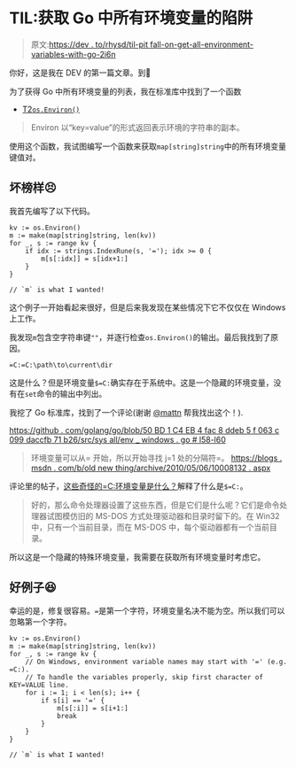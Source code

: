 # TIL:获取 Go 中所有环境变量的陷阱

> 原文:[https://dev . to/rhysd/til-pit fall-on-get-all-environment-variables-with-go-2i6n](https://dev.to/rhysd/til-pitfall-on-getting-all-environment-variables-with-go-2i6n)

你好，这是我在 DEV 的第一篇文章。到🐶

为了获得 Go 中所有环境变量的列表，我在标准库中找到了一个函数

*   [T2`os.Environ()`](https://golang.org/pkg/os/#Environ)

> Environ 以“key=value”的形式返回表示环境的字符串的副本。

使用这个函数，我试图编写一个函数来获取`map[string]string`中的所有环境变量键值对。

## 坏榜样😣

我首先编写了以下代码。

```
kv := os.Environ()
m := make(map[string]string, len(kv))
for _, s := range kv {
    if idx := strings.IndexRune(s, '='); idx >= 0 {
        m[s[:idx]] = s[idx+1:]
    }
}

// `m` is what I wanted! 
```

这个例子一开始看起来很好，但是后来我发现在某些情况下它不仅仅在 Windows 上工作。

我发现`m`包含空字符串键`""`，并逐行检查`os.Environ()`的输出。最后我找到了原因。

```
=C:=C:\path\to\current\dir 
```

这是什么？但是环境变量`$=C:`确实存在于系统中。这是一个隐藏的环境变量，没有在`set`命令的输出中列出。

我挖了 Go 标准库，找到了一个评论(谢谢 [@mattn](https://dev.to/mattn) 帮我找出这个！).

[https://github . com/golang/go/blob/50 BD 1 C4 EB 4 fac 8 ddeb 5 f 063 c 099 daccfb 71 b26/src/sys all/env _ windows . go # l58-l60](https://github.com/golang/go/blob/50bd1c4d4eb4fac8ddeb5f063c099daccfb71b26/src/syscall/env_windows.go#L58-L60)

> 环境变量可以从=
> 开始，所以开始寻找 j=1 处的分隔符=。
> [https://blogs . msdn . com/b/old new thing/archive/2010/05/06/10008132 . aspx](https://blogs.msdn.com/b/oldnewthing/archive/2010/05/06/10008132.aspx)

评论里的帖子，[这些奇怪的=C:环境变量是什么？](https://blogs.msdn.com/b/oldnewthing/archive/2010/05/06/10008132.aspx)解释了什么是`$=C:`。

> 好的，那么命令处理器设置了这些东西，但是它们是什么呢？它们是命令处理器试图模仿旧的 MS-DOS 方式处理驱动器和目录时留下的。在 Win32 中，只有一个当前目录，而在 MS-DOS 中，每个驱动器都有一个当前目录。

所以这是一个隐藏的特殊环境变量，我需要在获取所有环境变量时考虑它。

## 好例子😆

幸运的是，修复很容易。`=`是第一个字符，环境变量名决不能为空。所以我们可以忽略第一个字符。

```
kv := os.Environ()
m := make(map[string]string, len(kv))
for _, s := range kv {
    // On Windows, environment variable names may start with '=' (e.g. =C:).
    // To handle the variables properly, skip first character of KEY=VALUE line.
    for i := 1; i < len(s); i++ {
        if s[i] == '=' {
            m[s[:i]] = s[i+1:]
            break
        }
    }
}

// `m` is what I wanted! 
```